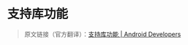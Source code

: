 # 支持库功能
> 原文链接（官方翻译）：[支持库功能 | Android Developers](https://developer.android.google.cn/topic/libraries/support-library/features)

